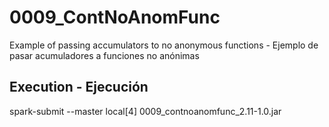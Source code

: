 # 0009_ContNoAnomFunc

Example of passing accumulators to no anonymous functions - Ejemplo de pasar acumuladores a funciones no anónimas

## Execution - Ejecución

spark-submit --master local[4] 0009_contnoanomfunc_2.11-1.0.jar